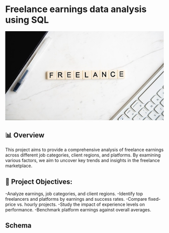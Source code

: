 # Freelance earnings data analysis using SQL
![freelance image](https://github.com/mhetrepooja-22/Project_Freelance/blob/main/freelance-4523096_640%20(1).jpg)

## 📊 Overview

This project aims to provide a comprehensive analysis of freelance earnings across different job categories, client regions, and platforms. By examining various factors, we aim to uncover key trends and insights in the freelance marketplace.

## 🚀 Project Objectives:

 -Analyze earnings, job categories, and client regions.
 -Identify top freelancers and platforms by earnings and success rates.
 -Compare fixed-price vs. hourly projects.
 -Study the impact of experience levels on performance.
 -Benchmark platform earnings against overall averages.

## Schema

